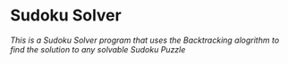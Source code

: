 # Sudoku Solver


*This is a Sudoku Solver program that uses the Backtracking alogrithm to find the solution to any solvable Sudoku Puzzle*

